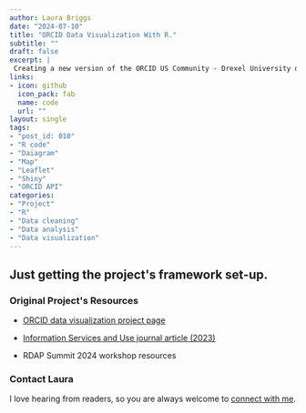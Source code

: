 ```yaml
---
author: Laura Briggs
date: "2024-07-10"
title: "ORCID Data Visualization With R."
subtitle: ""
draft: false
excerpt: |
 Creating a new version of the ORCID US Community - Drexel University data visualization with R, Leaflet, and Shiny. This interactive map showcases collaborations among university researchers, highlighting connections both within their home institution and internationally.
links:
- icon: github
  icon_pack: fab
  name: code
  url: ""
layout: single
tags:
- "post_id: 010"
- "R code"
- "Daiagram"
- "Map"
- "Leaflet"
- "Shiny"
- "ORCID API"
categories:
- "Project"
- "R"
- "Data cleaning"
- "Data analysis"
- "Data visualization"
---
```


## Just getting the project's framework set-up. 

### Original Project's Resources

- [ORCID data visualization project page](https://orcidus.lyrasis.org/data-visualization/)

- [Information Services and Use journal article (2023)](https://content.iospress.com/articles/information-services-and-use/isu230218)

- RDAP Summit 2024 workshop resources

### Contact Laura

I love hearing from readers, so you are always welcome to [connect with me](/contact).